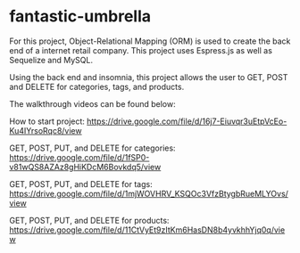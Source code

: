 # fantastic-umbrella

For this project, Object-Relational Mapping (ORM) is used to create the back end of a internet retail company. This project uses Espress.js as well as Sequelize and MySQL.

Using the back end and insomnia, this project allows the user to GET, POST and DELETE for categories, tags, and products.

The walkthrough videos can be found below:

How to start project:
https://drive.google.com/file/d/16j7-Eiuvqr3uEtpVcEo-Ku4IYrsoRqc8/view

GET, POST, PUT, and DELETE for categories:
https://drive.google.com/file/d/1fSP0-v81wQS8AZAz8gHiKDcM6Bovkdq5/view

GET, POST, PUT, and DELETE for tags:
https://drive.google.com/file/d/1mjWOVHRV_KSQOc3VfzBtygbRueMLYOvs/view

GET, POST, PUT, and DELETE for products:
https://drive.google.com/file/d/11CtVyEt9zItKm6HasDN8b4yvkhhYjq0q/view
